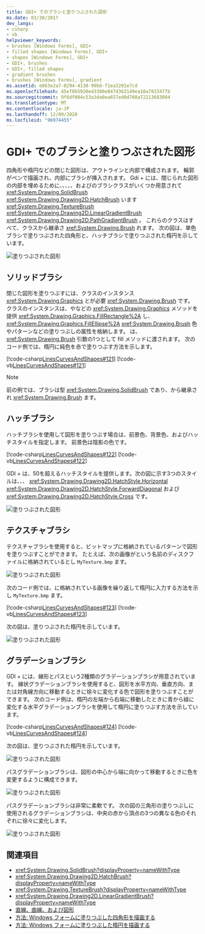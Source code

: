 ```yaml
---
title: GDI+ でのブラシと塗りつぶされた図形
ms.date: 03/30/2017
dev_langs:
- csharp
- vb
helpviewer_keywords:
- brushes [Windows Forms], GDI+
- filled shapes [Windows Forms], GDI+
- shapes [Windows Forms], GDI+
- GDI+, brushes
- GDI+, filled shapes
- gradient brushes
- brushes [Windows Forms], gradient
ms.assetid: e863e2a7-0294-4130-99b6-f1ea3201e7cd
ms.openlocfilehash: 45ef0b5920e43300e047d363149ea10a7833477b
ms.sourcegitcommit: 9f6df084c53a3da0ea657ed0d708a72213683084
ms.translationtype: MT
ms.contentlocale: ja-JP
ms.lasthandoff: 12/09/2020
ms.locfileid: "96974455"
---
```

# <a name="brushes-and-filled-shapes-in-gdi"></a>GDI+ でのブラシと塗りつぶされた図形
四角形や楕円などの閉じた図形は、アウトラインと内部で構成されます。 輪郭がペンで描画され、内部にブラシが挿入されます。 Gdi + には、閉じられた図形の内部を埋めるために、、、、、およびのブラシクラスがいくつか用意されて <xref:System.Drawing.SolidBrush> <xref:System.Drawing.Drawing2D.HatchBrush> います <xref:System.Drawing.TextureBrush> <xref:System.Drawing.Drawing2D.LinearGradientBrush> <xref:System.Drawing.Drawing2D.PathGradientBrush> 。 これらのクラスはすべて、クラスから継承さ <xref:System.Drawing.Brush> れます。 次の図は、単色ブラシで塗りつぶされた四角形と、ハッチブラシで塗りつぶされた楕円を示しています。  
  
 ![塗りつぶされた図形](./media/aboutgdip02-art17.gif "Aboutgdip02_art17")  
  
## <a name="solid-brushes"></a>ソリッドブラシ  
 閉じた図形を塗りつぶすには、クラスのインスタンス <xref:System.Drawing.Graphics> とが必要 <xref:System.Drawing.Brush> です。 クラスのインスタンスは、やなどの <xref:System.Drawing.Graphics> メソッドを提供 <xref:System.Drawing.Graphics.FillRectangle%2A> し、 <xref:System.Drawing.Graphics.FillEllipse%2A> <xref:System.Drawing.Brush> 色やパターンなどの塗りつぶしの属性を格納します。 は、 <xref:System.Drawing.Brush> 引数の1つとして fill メソッドに渡されます。 次のコード例では、楕円に純色を赤で塗りつぶす方法を示します。  
  
 [!code-csharp[LinesCurvesAndShapes#121](~/samples/snippets/csharp/VS_Snippets_Winforms/LinesCurvesAndShapes/CS/Class1.cs#121)]
 [!code-vb[LinesCurvesAndShapes#121](~/samples/snippets/visualbasic/VS_Snippets_Winforms/LinesCurvesAndShapes/VB/Class1.vb#121)]  
  
> [!NOTE]
> 前の例では、ブラシは型 <xref:System.Drawing.SolidBrush> であり、から継承され <xref:System.Drawing.Brush> ます。  
  
## <a name="hatch-brushes"></a>ハッチブラシ  
 ハッチブラシを使用して図形を塗りつぶす場合は、前景色、背景色、およびハッチスタイルを指定します。 前景色は陰影の色です。  
  
 [!code-csharp[LinesCurvesAndShapes#122](~/samples/snippets/csharp/VS_Snippets_Winforms/LinesCurvesAndShapes/CS/Class1.cs#122)]
 [!code-vb[LinesCurvesAndShapes#122](~/samples/snippets/visualbasic/VS_Snippets_Winforms/LinesCurvesAndShapes/VB/Class1.vb#122)]  
  
 GDI + は、50を超えるハッチスタイルを提供します。次の図に示す3つのスタイルは、、、 <xref:System.Drawing.Drawing2D.HatchStyle.Horizontal> <xref:System.Drawing.Drawing2D.HatchStyle.ForwardDiagonal> および <xref:System.Drawing.Drawing2D.HatchStyle.Cross> です。  
  
 ![塗りつぶされた図形](./media/aboutgdip02-art18.gif "Aboutgdip02_art18")  
  
## <a name="texture-brushes"></a>テクスチャブラシ  
 テクスチャブラシを使用すると、ビットマップに格納されているパターンで図形を塗りつぶすことができます。 たとえば、次の画像がという名前のディスクファイルに格納されているとし `MyTexture.bmp` ます。  
  
 ![塗りつぶされた図形](./media/aboutgdip02-art19.gif "Aboutgdip02_Art19")  
  
 次のコード例では、に格納されている画像を繰り返して楕円に入力する方法を示し `MyTexture.bmp` ます。  
  
 [!code-csharp[LinesCurvesAndShapes#123](~/samples/snippets/csharp/VS_Snippets_Winforms/LinesCurvesAndShapes/CS/Class1.cs#123)]
 [!code-vb[LinesCurvesAndShapes#123](~/samples/snippets/visualbasic/VS_Snippets_Winforms/LinesCurvesAndShapes/VB/Class1.vb#123)]  
  
 次の図は、塗りつぶされた楕円を示しています。  
  
 ![塗りつぶされた図形](./media/aboutgdip02-art20.gif "AboutGdip02_Art20")  
  
## <a name="gradient-brushes"></a>グラデーションブラシ  
 GDI + には、線形とパスという2種類のグラデーションブラシが用意されています。 線状グラデーションブラシを使用すると、図形を水平方向、垂直方向、または対角線方向に移動するときに徐々に変化する色で図形を塗りつぶすことができます。 次のコード例は、楕円の左端から右端に移動したときに青から緑に変化する水平グラデーションブラシを使用して楕円に塗りつぶす方法を示しています。  
  
 [!code-csharp[LinesCurvesAndShapes#124](~/samples/snippets/csharp/VS_Snippets_Winforms/LinesCurvesAndShapes/CS/Class1.cs#124)]
 [!code-vb[LinesCurvesAndShapes#124](~/samples/snippets/visualbasic/VS_Snippets_Winforms/LinesCurvesAndShapes/VB/Class1.vb#124)]  
  
 次の図は、塗りつぶされた楕円を示しています。  
  
 ![塗りつぶされた図形](./media/aboutgdip02-art21.gif "AboutGdip02_Art21")  
  
 パスグラデーションブラシは、図形の中心から端に向かって移動するときに色を変更するように構成できます。  
  
 ![塗りつぶされた図形](./media/aboutgdip02-art22.gif "AboutGdip02_Art22")  
  
 パスグラデーションブラシは非常に柔軟です。 次の図の三角形の塗りつぶしに使用されるグラデーションブラシは、中央の赤から頂点の3つの異なる色のそれぞれに徐々に変化します。  
  
 ![塗りつぶされた図形](./media/aboutgdip02-art23.gif "AboutGdip02_Art23")  
  
## <a name="see-also"></a>関連項目

- <xref:System.Drawing.SolidBrush?displayProperty=nameWithType>
- <xref:System.Drawing.Drawing2D.HatchBrush?displayProperty=nameWithType>
- <xref:System.Drawing.TextureBrush?displayProperty=nameWithType>
- <xref:System.Drawing.Drawing2D.LinearGradientBrush?displayProperty=nameWithType>
- [直線、曲線、および図形](lines-curves-and-shapes.md)
- [方法: Windows フォームに塗りつぶした四角形を描画する](how-to-draw-a-filled-rectangle-on-a-windows-form.md)
- [方法: Windows フォームに塗りつぶした楕円を描画する](how-to-draw-a-filled-ellipse-on-a-windows-form.md)
